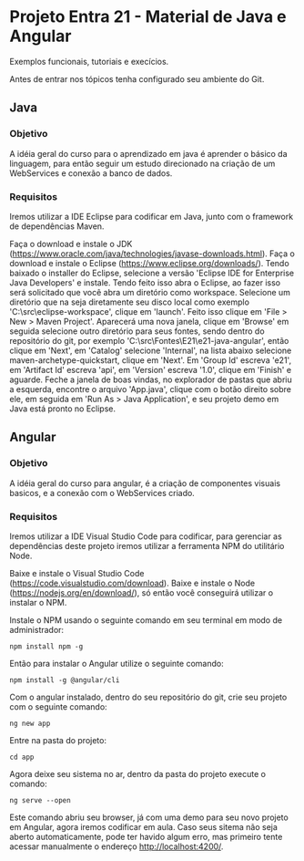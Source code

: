 # Projeto Entra 21 - Material de Java e Angular
Exemplos funcionais, tutoriais e execícios.

Antes de entrar nos tópicos tenha configurado seu ambiente do Git.

## Java

### Objetivo
A idéia geral do curso para o aprendizado em java é aprender o básico da linguagem, para então seguir um estudo direcionado na criação de um WebServices e conexão a banco de dados.

### Requisitos
Iremos utilizar a IDE Eclipse para codificar em Java, junto com o framework de dependências Maven.

Faça o download e instale o JDK (https://www.oracle.com/java/technologies/javase-downloads.html).
Faça o download e instale o Eclipse (https://www.eclipse.org/downloads/).
Tendo baixado o installer do Eclipse, selecione a versão 'Eclipse IDE for Enterprise Java Developers' e instale.
Tendo feito isso abra o Eclipse, ao fazer isso será solicitado que você abra um diretório como workspace.
Selecione um diretório que na seja diretamente seu disco local como exemplo 'C:\src\eclipse-workspace', clique em 'launch'.
Feito isso clique em 'File > New > Maven Project'. Aparecerá uma nova janela, clique em 'Browse' em seguida selecione outro diretório para seus fontes, sendo dentro do repositório do git, por exemplo 'C:\src\Fontes\E21\e21-java-angular', então clique em 'Next', em 'Catalog' selecione 'Internal', na lista abaixo selecione maven-archetype-quickstart, clique em 'Next'.
Em 'Group Id' escreva 'e21', em 'Artifact Id' escreva 'api', em 'Version' escreva '1.0', clique em 'Finish' e aguarde.
Feche a janela de boas vindas, no explorador de pastas que abriu a esquerda, encontre o arquivo 'App.java', clique com o botão direito sobre ele, em seguida em 'Run As > Java Application', e seu projeto demo em Java está pronto no Eclipse.


## Angular

### Objetivo
A idéia geral do curso para angular, é a criação de componentes visuais basicos, e a conexão com o WebServices criado.

### Requisitos
Iremos utilizar a IDE Visual Studio Code para codificar, para gerenciar as dependências deste projeto iremos utilizar a ferramenta NPM do utilitário Node.

Baixe e instale o Visual Studio Code (https://code.visualstudio.com/download).
Baixe e instale o Node (https://nodejs.org/en/download/), só então você conseguirá utilizar o instalar o NPM.

Instale o NPM usando o seguinte comando em seu terminal em modo de administrador:
```
npm install npm -g
```

Então para instalar o Angular utilize o seguinte comando:
```
npm install -g @angular/cli
```

Com o angular instalado, dentro do seu repositório do git, crie seu projeto com o seguinte comando:
```
ng new app
```

Entre na pasta do projeto:
```
cd app
```

Agora deixe seu sistema no ar, dentro da pasta do projeto execute o comando:
```
ng serve --open
```

Este comando abriu seu browser, já com uma demo para seu novo projeto em Angular, agora iremos codificar em aula.
Caso seus sitema não seja aberto automaticamente, pode ter havido algum erro, mas primeiro tente acessar manualmente o endereço [http://localhost:4200/](http://localhost:4200/).



